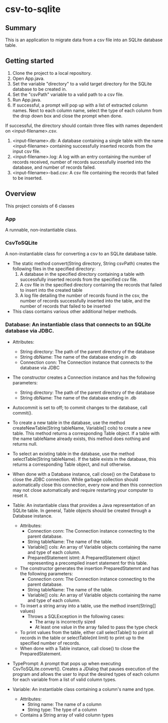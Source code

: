 # csv-to-sqlite

## Summary
This is an application to migrate data from a csv file into an SQLite database table.

## Getting started
1) Clone the project to a local repository.
2) Open App.java.
3) Set the variable "directory" to a valid target directory for the SQLite database to be created in.
4) Set the "csvPath" variable to a valid path to a csv file.
5) Run App.java.
6) If successful, a prompt will pop up with a list of extracted column names. Next to each column name, select the type of each column from the drop down box and close the prompt when done.

If successful, the directory should contain three files with names dependent on \<input-filename\>.csv.
1) \<input-filename\>.db: A database containing a single table with the name \<input-filename\> containing successfully inserted records from the input csv file.
2) \<input-filename\>.log: A log with an entry containing the number of records received, number of records successfully inserted into the database, and number of records failed.
3) \<input-filename\>-bad.csv: A csv file containing the records that failed to be inserted.

## Overview
This project consists of 6 classes

### App
A runnable, non-instantiable class.

### CsvToSQLite
A non-instantiable class for converting a csv to an SQLite database table. 

- The static method convert(String directory, String csvPath) creates the following files in the specified directory:
   1) A database in the specified directory containing a table with successfully inserted records from the specified csv file.
   2) A csv file in the specified directory containing the records that failed to insert into the created table
   3) A log file detailing the number of records found in the csv, the number of records successfully inserted into the table, and the number of records that failed to be inserted
- This class contains various other additional helper methods.
  
### Database: An instantiable class that connects to an SQLite database via JDBC.
- Attributes:
  - String directory: The path of the parent directory of the database
  - String dbName: The name of the database ending in .db
  - Connection conn: The Connection instance that connects to the database via JDBC
- The constructor creates a Connection instance and has the following parameters:
  - String directory: The path of the parent directory of the database
  - String dbName: The name of the database ending in .db
- Autocommit is set to off; to commit changes to the database, call commit().
- To create a new table in the database, use the method createNewTable(String tableName, Variable[] cols) to create a new table. This method returns a corresponding Table object. If a table with the name tableName already exists, this method does nothing and returns null.
- To select an existing table in the database, use the method selectTable(String tableName). If the table exists in the database, this returns a corresponding Table object, and null otherwise.
- When done with a Database instance, call close() on the Database to close the JDBC connection. While garbage collection should automatically close this connection, every now and then this connection may not close automatically and require restarting your computer to reset it.
  
- Table: An instantiable class that provides a Java representation of an SQLite table. In general, Table objects should be created through a Database instance.
  - Attributes:
    - Connection conn: The Connection instance connecting to the parent database.
    - String tableName: The name of the table.
    - Variable[] cols: An array of Variable objects containing the name and type of each column.
    - PreparedStatement istmt: A PreparedStatement object representing a precompiled insert statement for this table.
  - The constructor generates the insertion PreparedStatemnt and has the following parameters:
    - Connection conn: The Connection instance connecting to the parent database.
    - String tableName: The name of the table.
    - Variable[] cols: An array of Variable objects containing the name and type of each column.
  - To insert a string array into a table, use the method insert(String[] values)
    - Throws a SQLException in the following cases:
      - The array is incorrectly sized
      - At least one value in the array failed to pass the type check
  - To print values from the table, either call selectTable() to print all records in the table or selectTable(int limit) to print up to the specified number of records.
  - When done with a Table instance, call close() to close the PreparedStatement.

- TypePrompt: A prompt that pops up when executing CsvToSQLite.convert(). Creates a JDialog that pauses execution of the program and allows the user to input the desired types of each column for each variable from a list of valid column types.

- Variable: An instantiable class containing a column's name and type.
  - Attributes:
    - String name: The name of a column
    - String type: The type of a column
  - Contains a String array of valid column types
